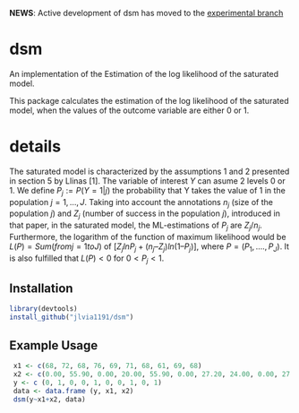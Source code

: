 
<!-- README.md is generated from README.Rmd. Please edit that file -->

**NEWS**: Active development of dsm has moved to the [experimental branch](https://github.com/jlvia1191/dsm)

dsm
========

An implementation of the Estimation of the log likelihood of the saturated model. 

This package calculates the estimation of the log likelihood of the saturated model, 
  when the values of the outcome variable are either 0 or 1.

details
========

The saturated model is characterized by the assumptions 1 and 2 presented in section 5 by Llinas [1].  The variable of interest $Y$ can asume 2 levels 0 or 1. We define $P_j:= P(Y = 1| j)$ the probability that Y takes the value of 1 in the population $j=1, …, J$. Taking into account the annotations $n_j$ (size of the population $j$) and $Z_j$ (number of success in the population $j$), introduced in that paper, in the saturated model, the ML-estimations of  $P_j$ are $Z_j/n_j$. Furthermore, the logarithm of the function of maximum likelihood would be $L(P) = Sum(from j=1 to J)$ of $[Z_j ln P_j + (n_j – Z_j) ln(1 – P_j)]$, where $P = (P_1, …., P_J)$.  It is also fulfilled that $L(P) < 0$ for  $0 < P_j < 1$. 

Installation
------------

``` r
library(devtools)
install_github("jlvia1191/dsm")
```

Example Usage
-------------

``` r
 x1 <- c(68, 72, 68, 76, 69, 71, 68, 61, 69, 68)
 x2 <- c(0.00, 55.90, 0.00, 20.00, 55.90, 0.00, 27.20, 24.00, 0.00, 27.20)
 y <- c (0, 1, 0, 0, 1, 0, 0, 1, 0, 1)
 data <- data.frame (y, x1, x2)
 dsm(y~x1+x2, data)
```


